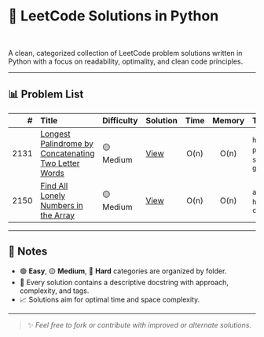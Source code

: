 # 🧠 LeetCode Solutions in Python
<p>
  <img src="https://img.shields.io/badge/-Python-3776AB?style=for-the-badge&logo=python&logoColor=white"  alt=""/>
  <img src="https://img.shields.io/badge/-LeetCode-FFA116?style=for-the-badge&logo=LeetCode&logoColor=black"  alt=""/>
  <img src="https://img.shields.io/badge/-Algorithms-0E7FC0?style=for-the-badge"  alt=""/>
  <img src="https://img.shields.io/badge/-Clean%20Code-3DDC84?style=for-the-badge"  alt=""/>
  <img src="https://img.shields.io/badge/-DSA%20Practice-007ACC?style=for-the-badge"  alt=""/>
</p>

A clean, categorized collection of LeetCode problem solutions written in Python with a focus on readability, optimality, and clean code principles.

---

## 📊 Problem List

<!-- PROBLEM_TABLE_START -->
| # | Title | Difficulty | Solution | Time | Memory | Tags |
|---:|:-----------|:------------|:----------|:------:|:-------:|:-----------|
| 2131 | [Longest Palindrome by Concatenating Two Letter Words](https://leetcode.com/problems/longest-palindrome-by-concatenating-two-letter-words/) | 🟡 Medium | [View](Medium/2131-longest-palindrome.py) | O(n) | O(n) | `hashmap`, `palindrome`, `string`, `greedy` |
| 2150 | [Find All Lonely Numbers in the Array](https://leetcode.com/problems/find-all-lonely-numbers-in-the-array/) | 🟡 Medium | [View](Medium/2150-lonely-numbers.py) | O(n) | O(n) | `arrays`, `hash table`, `counting` |
<!-- PROBLEM_TABLE_END -->

---

## 📌 Notes

- 🟢 **Easy**, 🟡 **Medium**, 🔴 **Hard** categories are organized by folder.
- 📄 Every solution contains a descriptive docstring with approach, complexity, and tags.
- 📈 Solutions aim for optimal time and space complexity.

---

> ✨ *Feel free to fork or contribute with improved or alternate solutions.*
